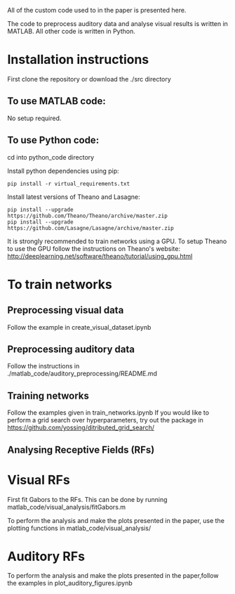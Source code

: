All of the custom code used to in the paper is presented here. 

The code to preprocess  auditory data and analyse visual results is written in MATLAB. 
All other code is written in Python. 

# Installation instructions
First clone the repository or download the ./src directory

## To use MATLAB code:
No setup required. 

## To use Python code:

cd into python_code directory

Install python dependencies using pip:

	pip install -r virtual_requirements.txt

Install latest versions of Theano and Lasagne:

	pip install --upgrade https://github.com/Theano/Theano/archive/master.zip
	pip install --upgrade https://github.com/Lasagne/Lasagne/archive/master.zip

It is strongly recommended to train networks using a GPU.
To setup Theano to use the GPU follow the instructions on Theano's website: http://deeplearning.net/software/theano/tutorial/using_gpu.html

# To train networks

## Preprocessing visual data

Follow the example in create_visual_dataset.ipynb

## Preprocessing auditory data

Follow the instructions in ./matlab_code/auditory_preprocessing/README.md

## Training networks

Follow the examples given in train_networks.ipynb
If you would like to perform a grid search over hyperparameters, try out the package in https://github.com/yossing/ditributed_grid_search/

## Analysing Receptive Fields (RFs)

# Visual RFs
First fit Gabors to the RFs. This can be done by running matlab_code/visual_analysis/fitGabors.m

To perform the analysis and make the plots presented in the paper, use the plotting functions in matlab_code/visual_analysis/

# Auditory RFs
To perform the analysis and make the plots presented in the paper,follow the examples in plot_auditory_figures.ipynb
